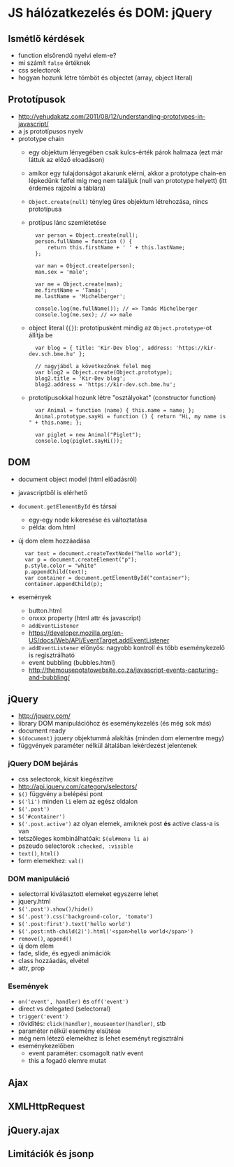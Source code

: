 # JS hálózatkezelés és DOM: jQuery

## Ismétlő kérdések

- function elsőrendű nyelvi elem-e?
- mi számít `false` értéknek
- css selectorok
- hogyan hozunk létre tömböt és objectet (array, object literal)

## Prototípusok

- http://yehudakatz.com/2011/08/12/understanding-prototypes-in-javascript/
- a js prototípusos nyelv
- prototype chain
    - egy objektum lényegében csak kulcs-érték párok halmaza (ezt már láttuk az előző eloadáson)
    - amikor egy tulajdonságot akarunk elérni, akkor a prototype chain-en lépkedünk felfel míg meg nem találjuk (null van prototype helyett)
    (itt érdemes rajzolni a táblára)
    - `Object.create(null)` tényleg üres objektum létrehozása, nincs prototípusa
    - protípus lánc szemlétetése

            var person = Object.create(null);
            person.fullName = function () {
                return this.firstName + ' ' + this.lastName;
            };

            var man = Object.create(person);
            man.sex = 'male';

            var me = Object.create(man);
            me.firstName = 'Tamás';
            me.lastName = 'Michelberger';

            console.log(me.fullName()); // => Tamás Michelberger
            console.log(me.sex); // => male

    - object literal (`{}`): prototípusként mindig az `Object.prototype`-ot állítja be

            var blog = { title: 'Kir-Dev blog', address: 'https://kir-dev.sch.bme.hu' };

            // nagyjából a következőnek felel meg
            var blog2 = Object.create(Object.prototype);
            blog2.title = 'Kir-Dev blog';
            blog2.address = 'https://kir-dev.sch.bme.hu';

    - prototípusokkal hozunk létre "osztályokat" (constructor function)

            var Animal = function (name) { this.name = name; };
            Animal.prototype.sayHi = function () { return "Hi, my name is " + this.name; };

            var piglet = new Animal("Piglet");
            console.log(piglet.sayHi());

## DOM

- document object model (html előadásról)
- javascriptből is elérhető
- `document.getElementById` és társai
    - egy-egy node kikeresése és változtatása
    - példa: dom.html
- új dom elem hozzáadása

        var text = document.createTextNode("hello world");
        var p = document.createElement("p");
        p.style.color = "white"
        p.appendChild(text);
        var container = document.getElementById("container");
        container.appendChild(p);

- események
    - button.html
    - onxxx property (html attr és javascript)
    - `addEventListener`
    - https://developer.mozilla.org/en-US/docs/Web/API/EventTarget.addEventListener
    - `addEventListener` előnyös: nagyobb kontroll és több eseménykezelő is regisztrálható
    - event bubbling (bubbles.html)
    - http://themousepotatowebsite.co.za/javascript-events-capturing-and-bubbling/

## jQuery

- http://jquery.com/
- library DOM manipulációhoz és eseménykezelés (és még sok más)
- document ready
- `$(document)` jquery objektummá alakítás (minden dom elementre megy)
- függvények paraméter nélkül általában lekérdezést jelentenek

### jQuery DOM bejárás

- css selectorok, kicsit kiegészítve
- http://api.jquery.com/category/selectors/
- `$()` függvény a belépési pont
- `$('li')` minden `li` elem az egész oldalon
- `$('.post')`
- `$('#container')`
- `$('.post.active')` az olyan elemek, amiknek post **és** active class-a is van
- tetszőleges kombinálhatóak: `$(ul#menu li a)`
- pszeudo selectorok `:checked, :visible`
- `text()`, `html()`
- form elemekhez: `val()`

### DOM manipuláció

- selectorral kiválasztott elemeket egyszerre lehet
- jquery.html
- `$('.post').show()/hide()`
- `$('.post').css('background-color, 'tomato')`
- `$('.post:first').text('hello world')`
- `$('.post:nth-child(2)').html('<span>hello world</span>')`
- `remove()`, `append()`
- új dom elem
- fade, slide, és egyedi animációk
- class hozzáadás, elvétel
- attr, prop

### Események

- `on('event', handler)` és `off('event')`
- direct vs delegated (selectorral)
- `trigger('event')`
- rövidítés: `click(handler)`, `mouseenter(handler)`, stb
- paraméter nélkül esemény elsütése
- még nem létező elemekhez is lehet eseményt regisztrálni
- eseménykezelőben
    - event paraméter: csomagolt natív event
    - this a fogadó elemre mutat

## Ajax

## XMLHttpRequest

## jQuery.ajax

## Limitációk és jsonp